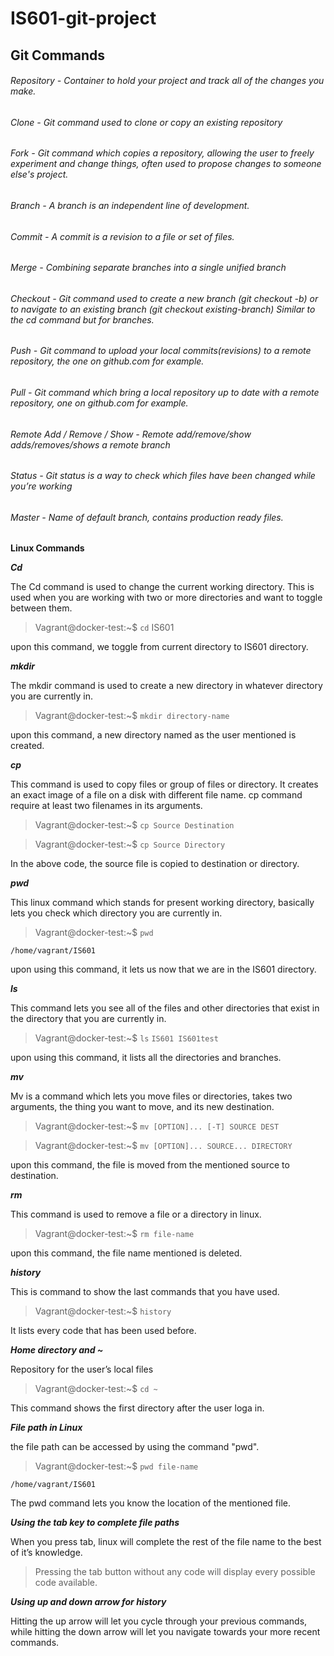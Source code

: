# IS601-git-project

## Git Commands 
###### Repository - Container to hold your project and track all of the changes you make.
###### Clone - Git command used to clone or copy an existing repository
###### Fork - Git command which copies a repository, allowing the user to freely experiment and change things, often used to propose changes to someone else's project.
###### Branch - A branch is an independent line of development.
###### Commit - A commit is a revision to a file or set of files.
###### Merge - Combining separate branches into a single unified branch
###### Checkout - Git command used to create a new branch (git checkout -b) or to navigate to an existing branch (git checkout existing-branch) Similar to the cd command but for branches.
###### Push - Git command to upload your local commits(revisions) to a remote repository, the one on github.com for example.
###### Pull - Git command which bring a local repository up to date with a remote repository, one on github.com for example.
###### Remote Add / Remove / Show - Remote add/remove/show adds/removes/shows a remote branch
###### Status - Git status is a way to check which files have been changed while you’re working
###### Master - Name of default branch, contains production ready files.


**Linux Commands**

***Cd***

The Cd command is used to change the current working directory. This is used when you are working with two or more directories and want to toggle between them.

> Vagrant@docker-test:~$ `cd` IS601 

upon this command, we toggle from current directory to IS601 directory.

***mkdir***

The mkdir command is used to create a new directory in whatever directory you are currently in.

> Vagrant@docker-test:~$ `mkdir directory-name`

upon this command, a new directory named as the user mentioned is created.

***cp***

This command is used to copy files or group of files or directory. It creates an exact image of a file on a disk with different file name. cp command require at least two filenames in its arguments.

> Vagrant@docker-test:~$ `cp Source Destination`

> Vagrant@docker-test:~$ `cp Source Directory`

In the above code, the source file is copied to destination or directory.

***pwd***

This linux command which stands for present working directory, basically lets you check which directory you are currently in.

> Vagrant@docker-test:~$ `pwd`

`/home/vagrant/IS601`

upon using this command, it lets us now that we are in the IS601 directory.

***ls***

This command lets you see all of the files and other directories that exist in the directory that you are currently in.

> Vagrant@docker-test:~$ `ls`
`IS601 IS601test`

upon using this command, it lists all the directories and branches.

***mv***

Mv is a command which lets you move files or directories, takes two arguments, the thing you want to move, and its new destination.

> Vagrant@docker-test:~$ `mv [OPTION]... [-T] SOURCE DEST`

> Vagrant@docker-test:~$ `mv [OPTION]... SOURCE... DIRECTORY`

upon this command, the file is moved from the mentioned source to destination.

***rm***

This command is used to remove a file or a directory in linux.

> Vagrant@docker-test:~$ `rm file-name`

upon this command, the file name mentioned is deleted.

***history***

This is command to show the last commands that you have used.

> Vagrant@docker-test:~$ `history`

It lists every code that has been used before.

***Home directory and ~***

Repository for the user’s local files

> Vagrant@docker-test:~$ `cd ~`

This command shows the first directory after the user loga in.

***File path in Linux***

the file path can be accessed by using the command "pwd".

> Vagrant@docker-test:~$ `pwd file-name`

`/home/vagrant/IS601`

The pwd command lets you know the location of the mentioned file. 

***Using the tab key to complete file paths***

When you press tab, linux will complete the rest of the file name to the best of it’s knowledge.

> Pressing the tab button without any code will display every possible code available.

***Using up and down arrow for history***

Hitting the up arrow will let you cycle through your previous commands, while hitting the down arrow will let you navigate towards your more recent commands.
